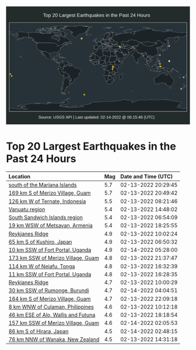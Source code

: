 ![Map](./map.png)

# Top 20 Largest Earthquakes in the Past 24 Hours

| Location | Mag | Date and Time (UTC) |
|:---|:---|:---|
| [south of the Mariana Islands](https://earthquake.usgs.gov/earthquakes/eventpage/us7000gklv) | 5.7 | 02-13-2022 20:29:45 |
| [169 km S of Merizo Village, Guam](https://earthquake.usgs.gov/earthquakes/eventpage/us7000gkm3) | 5.7 | 02-13-2022 20:49:42 |
| [126 km W of Ternate, Indonesia](https://earthquake.usgs.gov/earthquakes/eventpage/us7000gkgx) | 5.5 | 02-13-2022 08:21:46 |
| [Vanuatu region](https://earthquake.usgs.gov/earthquakes/eventpage/us7000gkjc) | 5.4 | 02-13-2022 14:48:02 |
| [South Sandwich Islands region](https://earthquake.usgs.gov/earthquakes/eventpage/us7000gkg0) | 5.4 | 02-13-2022 06:54:09 |
| [19 km WSW of Metsavan, Armenia](https://earthquake.usgs.gov/earthquakes/eventpage/us7000gkl5) | 5.4 | 02-13-2022 18:25:55 |
| [Reykjanes Ridge](https://earthquake.usgs.gov/earthquakes/eventpage/us7000gkhr) | 4.9 | 02-13-2022 10:02:24 |
| [65 km S of Kushiro, Japan](https://earthquake.usgs.gov/earthquakes/eventpage/us7000gkfy) | 4.9 | 02-13-2022 06:50:32 |
| [10 km SSW of Fort Portal, Uganda](https://earthquake.usgs.gov/earthquakes/eventpage/us7000gkpj) | 4.9 | 02-14-2022 05:28:00 |
| [173 km SSW of Merizo Village, Guam](https://earthquake.usgs.gov/earthquakes/eventpage/us7000gkmh) | 4.8 | 02-13-2022 21:37:47 |
| [114 km W of Neiafu, Tonga](https://earthquake.usgs.gov/earthquakes/eventpage/us7000gkkj) | 4.8 | 02-13-2022 16:32:39 |
| [11 km SSW of Fort Portal, Uganda](https://earthquake.usgs.gov/earthquakes/eventpage/us7000gkkh) | 4.8 | 02-13-2022 16:28:35 |
| [Reykjanes Ridge](https://earthquake.usgs.gov/earthquakes/eventpage/us7000gkhl) | 4.7 | 02-13-2022 10:00:29 |
| [30 km SSW of Rumonge, Burundi](https://earthquake.usgs.gov/earthquakes/eventpage/us7000gkp1) | 4.7 | 02-14-2022 04:04:51 |
| [164 km S of Merizo Village, Guam](https://earthquake.usgs.gov/earthquakes/eventpage/us7000gkml) | 4.7 | 02-13-2022 22:09:18 |
| [8 km WNW of Culaman, Philippines](https://earthquake.usgs.gov/earthquakes/eventpage/us7000gkhu) | 4.6 | 02-13-2022 10:12:18 |
| [46 km ESE of Alo, Wallis and Futuna](https://earthquake.usgs.gov/earthquakes/eventpage/us7000gkl6) | 4.6 | 02-13-2022 18:18:54 |
| [157 km SSW of Merizo Village, Guam](https://earthquake.usgs.gov/earthquakes/eventpage/us7000gkni) | 4.6 | 02-14-2022 02:05:53 |
| [86 km S of Hirara, Japan](https://earthquake.usgs.gov/earthquakes/eventpage/us7000gknm) | 4.5 | 02-14-2022 02:48:15 |
| [76 km NNW of Wanaka, New Zealand](https://earthquake.usgs.gov/earthquakes/eventpage/us7000gkj7) | 4.5 | 02-13-2022 14:31:18 |
